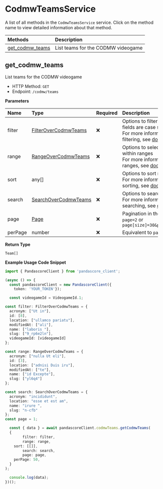 # CodmwTeamsService

A list of all methods in the `CodmwTeamsService` service. Click on the method name to view detailed information about that method.

| Methods                             | Description                        |
| :---------------------------------- | :--------------------------------- |
| [get_codmw_teams](#get_codmw_teams) | List teams for the CODMW videogame |

## get_codmw_teams

List teams for the CODMW videogame

- HTTP Method: `GET`
- Endpoint: `/codmw/teams`

**Parameters**

| Name    | Type                                                      | Required | Description                                                                                                                                         |
| :------ | :-------------------------------------------------------- | :------- | :-------------------------------------------------------------------------------------------------------------------------------------------------- |
| filter  | [FilterOverCodmwTeams](../models/FilterOverCodmwTeams.md) | ❌       | Options to filter results. String fields are case sensitive <br/>For more information on filtering, see [docs](/docs/filtering-and-sorting#filter). |
| range   | [RangeOverCodmwTeams](../models/RangeOverCodmwTeams.md)   | ❌       | Options to select results within ranges <br/>For more information on ranges, see [docs](/docs/filtering-and-sorting#range).                         |
| sort    | any[]                                                     | ❌       | Options to sort results <br/>For more information on sorting, see [docs](/docs/filtering-and-sorting#sort).                                         |
| search  | [SearchOverCodmwTeams](../models/SearchOverCodmwTeams.md) | ❌       | Options to search results <br/>For more information on searching, see [docs](/docs/filtering-and-sorting#search).                                   |
| page    | [Page](../models/Page.md)                                 | ❌       | Pagination in the form of `page=2` or `page[size]=30&page[number]=2`                                                                                |
| perPage | number                                                    | ❌       | Equivalent to `page[size]`                                                                                                                          |

**Return Type**

`Team[]`

**Example Usage Code Snippet**

```typescript
import { PandascoreClient } from 'pandascore_client';

(async () => {
  const pandascoreClient = new PandascoreClient({
	token: 'YOUR_TOKEN'});

  const videogameId = VideogameId.1;

const filter: FilterOverCodmwTeams = {
  acronym: ["Ut in"],
  id: [8],
  location: ["ullamco pariatu"],
  modifiedAt: ["ali"],
  name: ["laboris "],
  slug: ["9_rp6e2ln"],
  videogameId: [videogameId]
};

const range: RangeOverCodmwTeams = {
  acronym: ["nulla Ut eli"],
  id: [3],
  location: ["adnisi Duis iru"],
  modifiedAt: ["te"],
  name: ["id Excepte"],
  slug: ["yl6q4"]
};

const search: SearchOverCodmwTeams = {
  acronym: "incididunt",
  location: "esse et est am",
  name: "irure ",
  slug: "n-cfb"
};
const page = 1;

  const { data } = await pandascoreClient.codmwTeams.getCodmwTeams(
  {
		filter: filter,
		range: range,
    sort: [[]],
		search: search,
		page: page,
    perPage: 50,
  }
);

  console.log(data);
})();
```
